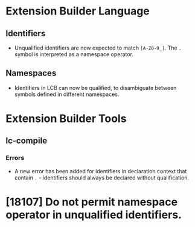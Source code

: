 # Extension Builder Language
## Identifiers

* Unqualified identifiers are now expected to match `[A-Z0-9_]`. The `.`
  symbol is interpreted as a namespace operator.

## Namespaces
* Identifiers in LCB can now be qualified, to disambiguate between
  symbols defined in different namespaces.

# Extension Builder Tools
## lc-compile
### Errors

* A new error has been added for identifiers in declaration context that
  contain `.` - identifiers should always be declared without
  qualification.

# [18107] Do not permit namespace operator in unqualified identifiers.
